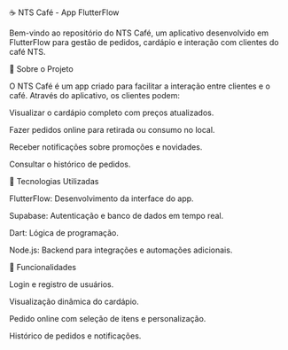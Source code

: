 ☕ NTS Café - App FlutterFlow

Bem-vindo ao repositório do NTS Café, um aplicativo desenvolvido em FlutterFlow para gestão de pedidos, cardápio e interação com clientes do café NTS.

📱 Sobre o Projeto

O NTS Café é um app criado para facilitar a interação entre clientes e o café. Através do aplicativo, os clientes podem:

Visualizar o cardápio completo com preços atualizados.

Fazer pedidos online para retirada ou consumo no local.

Receber notificações sobre promoções e novidades.

Consultar o histórico de pedidos.

🔧 Tecnologias Utilizadas

FlutterFlow: Desenvolvimento da interface do app.

Supabase: Autenticação e banco de dados em tempo real.

Dart: Lógica de programação.

Node.js: Backend para integrações e automações adicionais.

🚀 Funcionalidades

Login e registro de usuários.

Visualização dinâmica do cardápio.

Pedido online com seleção de itens e personalização.

Histórico de pedidos e notificações.

